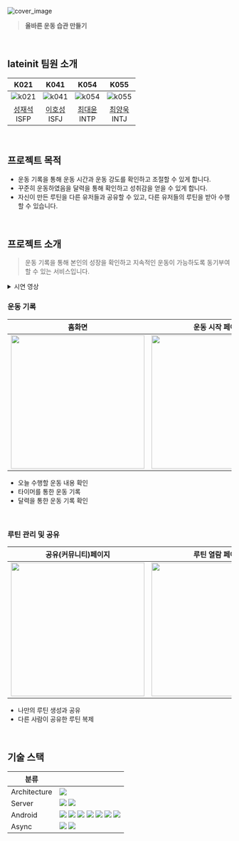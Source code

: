 ![cover_image](https://user-images.githubusercontent.com/49135657/207811015-b18d7c6d-12d7-48cc-85bb-17e05df259cc.png)
> **올바른 운동 습관 만들기**

<br>

## lateinit 팀원 소개 

|K021|K041|K054|K055|
|:----:|:----:|:----:|:----:|
|![k021](https://user-images.githubusercontent.com/49135657/207809730-89084ccb-4db8-4c56-a8a4-47db34814aad.png)|![k041](https://user-images.githubusercontent.com/49135657/207809767-edb281f3-cce3-4329-aaa7-1944497a196b.png)|![k054](https://user-images.githubusercontent.com/49135657/207809717-05cfb820-de30-4e87-a0d5-28783443bee7.png)|![k055](https://user-images.githubusercontent.com/49135657/207809750-6787eec2-757d-4026-8820-13d281d0ba11.png)|
|[성재석](https://github.com/jaeseuk)<br>ISFP|[이호성](https://github.com/TRASALBY)<br>ISFJ|[최대윤](https://github.com/yoon6)<br>INTP|[최양욱](https://github.com/sky8492002)<br> INTJ|

<br>

## 프로젝트 목적

- 운동 기록을 통해 운동 시간과 운동 강도를 확인하고 조절할 수 있게 합니다.
- 꾸준히 운동하였음을 달력을 통해 확인하고 성취감을 얻을 수 있게 합니다.
- 자신이 만든 루틴을 다른 유저들과 공유할 수 있고, 다른 유저들의 루틴을 받아 수행할 수 있습니다.

<br>

## 프로젝트 소개

> 운동 기록을 통해 본인의 성장을 확인하고 지속적인 운동이 가능하도록 동기부여할 수 있는 서비스입니다.


<details>
<summary>시연 영상</summary>
<div markdown="1">
    
https://user-images.githubusercontent.com/49135657/207820128-f8140a69-e2cd-45e2-a0f7-197fcb246f02.mp4
    
[시연 영상](https://drive.google.com/file/d/10Idlto378kQzDQbQDcJER5Keso0R6oaG/view?usp=sharing)
    
</div>
</details>

### 운동 기록
|홈화면|운동 시작 페이지|달력 화면|관리 화면|
|:----:|:----:|:----:|:----:|
|<img src="https://user-images.githubusercontent.com/49135657/207810208-7387d289-e01c-45cd-811d-d6bd75cec101.jpeg" width=300/>|<img src="https://user-images.githubusercontent.com/49135657/207810203-680c571c-6ad5-4431-8255-59db557b1a03.jpeg" width=300/>|<img src="https://user-images.githubusercontent.com/49135657/207810198-cb30c888-0f7f-4508-8ef8-b2c801fb9a1c.jpeg" width=300/>|<img src="https://user-images.githubusercontent.com/49135657/207810211-876913ff-1062-4761-9fb4-5d027c9cf066.jpeg" width=300/>|


- 오늘 수행할 운동 내용 확인
- 타이머를 통한 운동 기록
- 달력을 통한 운동 기록 확인

<br>

### 루틴 관리 및 공유

|공유(커뮤니티)페이지|루틴 열람 페이지|루틴 생성/수정 페이지|
|:----:|:----:|:----:|
|<img src="https://user-images.githubusercontent.com/49135657/207810192-aa178667-fadb-4fb9-b56c-3f6a5775afd9.jpeg" width=300/>|<img src="https://user-images.githubusercontent.com/49135657/207810185-b26b50c4-d547-4de1-9d7e-44e70a3ba346.jpeg" width=300/>|<img src="https://user-images.githubusercontent.com/49135657/207810159-4e9590e9-f57f-446d-90b6-d570d2b443fb.jpeg" width=300/>|

- 나만의 루틴 생성과 공유
- 다른 사람이 공유한 루틴 복제


<br>

## 기술 스택

| 분류         |          | 
| -------- | -------- |
| Architecture | <img src="https://img.shields.io/badge/MVVM-258af7?style=forthebage&logo=Android"/>    |
| Server | <img src="https://img.shields.io/badge/Firebase Auth-FF7F00?style=forthebage&logo=Firebase"/> <img src="https://img.shields.io/badge/Firebase FireStore-FF7F00?style=forthebage&logo=Firebase"/>
| Android | <img src="https://img.shields.io/badge/Forground Service-48B983?style=forthebage&logo=Android"/> <img src="https://img.shields.io/badge/Jetpack Navigation-48B983?style=forthebage&logo=Android"/> <img src="https://img.shields.io/badge/Paging3-48B983?style=forthebage&logo=Android"/> <img src="https://img.shields.io/badge/Room-48B983?style=forthebage&logo=Android"/> <img src="https://img.shields.io/badge/Preference DataStore-48B983?style=forthebage&logo=Android"/> <img src="https://img.shields.io/badge/Retrofit-48B983?style=forthebage&logo=Android"/> <img src="https://img.shields.io/badge/Hilt-ce5252?style=forthebage&logo=Android"/> |
| Async |  <img src="https://img.shields.io/badge/Flow-888888?style=forthebage&logo=Kotlin"/> <img src="https://img.shields.io/badge/Kotlin Coroutine-888888?style=forthebage&logo=Kotlin"/> |
